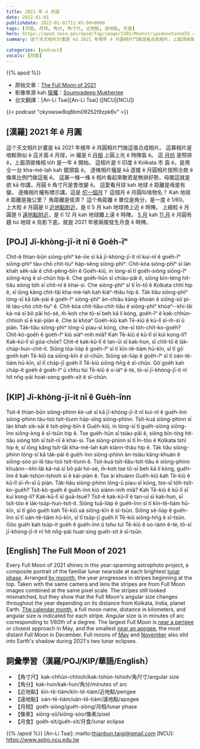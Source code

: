 ```yaml
---
title: 2021 年 ê 月圓
date: 2022-01-01
publishdate: 2022-01-01T11:45:00+0800
tags: [月圓, 月球, 角分, 角寸尺, 近地點, 遠地點, 月食]
hero: https://apod.nasa.gov/apod/fap/image/2201/MoonstripsAnnotatedIG_crop1024.jpg
summary: 這个天文相片計畫是 kā 2021 年規年 ê 月圓相片鬥做這張合成相片，上面頂彼條相 to̍h 是一年 ê 開始。

categories: [podcast]
vocals: [阿錕]
---
```


{{% apod %}}

- 原始文章：[The Full Moon of 2021](https://apod.nasa.gov/apod/ap220101.html)
- 影像來源 kah [版權][copyright]：[Soumyadeep Mukherjee](https://www.instagram.com/soumyadeepmukherjeephotos/?hl=en)
- 台文翻譯：[An-Li Tsai][An-Li Tsai] ([NCU][NCU])

{{< podcast "ckyswsw8iq8bm09252t9zpk6v" >}}

## [漢羅] 2021 年 ê 月圓
這个天文相片計畫是 kā 2021 年規年 ê 月圓相片鬥做這張合成相片。
這寡相片是咱較熟似 ê 這爿面 ê 月球，in 攏是 tī [月相][lunar phase] 上圓上光 ê 時陣翕 ê。
這 [月份][by moonth t] 是照排 ê，上面頂彼條相 to̍h 是一年 ê 開始。
這相片是 tī 印度 ê Kolkata 市 翕 ê，是用仝一台 kha-mé-lah kah 鏡頭翕 ê。
逐條相片攏是 kā 逐擺 ê 月圓相片按照仝款 ê 像素比例鬥做這張 ê。
這寡一條一條 ê 相片看起來敢若是無排好勢，毋閣這就是欲 kā 你講，月圓 ê 角寸尺是會改變 ê。
這愛看月球 kah 地球 ê 距離是毋是有變。
逐條相片攏有標示講，這是 [佗一個月][The calendar month]？
這個月 ê 月圓叫啥物名？
Kah 地球 ê 距離是幾公里？
角距離是偌濟？
這个角距離 ê 單位是角分，是一度 ê 1/60。
上大粒 ê 月圓是 tī [近地點附近][near a perigee t]，是 tī 5 月 kah 地球倚上近 ê 時陣。
上細粒 ê 月圓是 tī [遠地點附近][near an apogee]，是 tī 12 月 kah 地球離上遠 ê 時陣。
[5 月][May t] kah [11 月][November t] ê 月圓有趨 tùi 地球 ê 烏影下底，就是 2021 年彼兩擺發生月食 ê 時陣。

## [POJ] Jī-khòng-jī-it nî ê Goe̍h-îⁿ
Chit-ê thian-bûn siòng-phìⁿ kè-ōe sī kā jī-khòng-jī-it nî kui-nî ê goe̍h-îⁿ siòng-phìⁿ tàu-chò chit-tiuⁿ ha̍p-sêng siòng-phìⁿ.
Chit-kóa siòng-phìⁿ sī lán khah se̍k-sāi ê chit-pêng-bīn ê Goe̍h-kiû, in lóng-sī tī goe̍h-siòng siōng-îⁿ siōng-kng ê sî-chūn hip ê.
Che goe̍h-hūn sī chiàu-pâi ê, siōng bīn-téng hit-tiâu siòng to̍h sī chi̍t-nî ê khai-sí.
Che siòng-phìⁿ sī tī Ìn-tō͘ ê Kolkata chhī hip ê, sī iōng kâng chi̍t-tâi kha-mé-lah kah kiàⁿ-thâu hip ê.
Ta̍k tiâu siòng-phìⁿ lóng-sī kā ta̍k-pái ê goe̍h-îⁿ siòng-phìⁿ àn-chiàu kāng-khoán ê siōng-sò͘ pí-lē tàu-chò chit-tiuⁿ ê.
Chit-kóa chi̍t-tiâu-chi̍t-tiâu ê siòng-phìⁿ khòaⁿ--khí-lâi ká-ná sī bô pâi hó-sè, m̄-koh che tō-sī beh kā lí kóng, goe̍h-îⁿ ê kak-chhùn-chhioh sī ē kái-piàn ê.
Che ài khòaⁿ Goe̍h-kiû kah Tē-kiû ê kū-lî sī-m̄-sī ū piàn.
Ta̍k-tiâu siòng-phìⁿ lóng-ū piau-sī kóng, che-sī to̍h-chi̍t-ko-goe̍h?
Chit-kò-goe̍h ê goe̍h-îⁿ kiò siáⁿ-mih miâ?
Kah Tē-kiû ê kū-lî sī kúi kong-lí?
Kak-kū-lî sī gōa-chōe?
Chit-ê kak-kū-lî ê tan-ūi sī kak-hun, sī chi̍t-tō͘ ê la̍k-cha̍p-hun-chit-it.
Siōng tōa-lia̍p ê goe̍h-îⁿ sī tī kīn-tē-tiám hū-kīn, sī tī gō͘ goe̍h kah Tē-kiû óa siōng-kīn ê sî-chūn.
Siōng sè-lia̍p ê goe̍h-îⁿ sī tī oán-tē-tiám hū-kīn, sī tī cha̍p-jī goe̍h lî Tē-kiû siōng-hn̄g ê sî-chūn.
Gô͘ goe̍h kah cha̍p-it goe̍h ê goe̍h-îⁿ ū chhu tùi Tē-kiû ê o͘-iáⁿ ē-té, tō-sī jī-khòng-jī-it nî hit nn̄g-pái hoat-seng goe̍h-si̍t ê sî-chūn.

## [KIP] Jī-khòng-jī-it nî ê Gue̍h-înn
Tsit-ê thian-bûn siòng-phìnn kè-uē sī kā jī-khòng-jī-it nî kui-nî ê gue̍h-înn siòng-phìnn tàu-tsò tsit-tiunn ha̍p-sîng siòng-phìnn.
Tsit-kuá siòng-phìnn sī lán khah si̍k-sāi ê tsit-pîng-bīn ê Gue̍h-kiû, in lóng-sī tī gue̍h-siòng siōng-înn siōng-kng ê sî-tsūn hip ê.
Tse gue̍h-hūn sī tsiàu-pâi ê, siōng bīn-tíng hit-tiâu siòng to̍h sī tsi̍t-nî ê khai-sí.
Tse siòng-phìnn sī tī Ìn-tōo ê Kolkata tshī hip ê, sī iōng kâng tsi̍t-tâi kha-mé-lah kah kiànn-thâu hip ê.
Ta̍k tiâu siòng-phìnn lóng-sī kā ta̍k-pái ê gue̍h-înn siòng-phìnn àn-tsiàu kāng-khuán ê siōng-sòo pí-lē tàu-tsò tsit-tiunn ê.
Tsit-kuá tsi̍t-tiâu-tsi̍t-tiâu ê siòng-phìnn khuànn--khí-lâi ká-ná sī bô pâi hó-sè, m̄-koh tse tō-sī beh kā lí kóng, gue̍h-înn ê kak-tshùn-tshioh sī ē kái-piàn ê.
Tse ài khuànn Gue̍h-kiû kah Tē-kiû ê kū-lî sī-m̄-sī ū piàn.
Ta̍k-tiâu siòng-phìnn lóng-ū piau-sī kóng, tse-sī to̍h-tsi̍t-ko-gue̍h?
Tsit-kò-gue̍h ê gue̍h-înn kiò siánn-mih miâ?
Kah Tē-kiû ê kū-lî sī kuí kong-lí?
Kak-kū-lî sī guā-tsuē?
Tsit-ê kak-kū-lî ê tan-uī sī kak-hun, sī tsi̍t-tōo ê la̍k-tsa̍p-hun-tsit-it.
Siōng tuā-lia̍p ê gue̍h-înn sī tī kīn-tē-tiám hū-kīn, sī tī gōo gue̍h kah Tē-kiû uá siōng-kīn ê sî-tsūn.
Siōng sè-lia̍p ê gue̍h-înn sī tī uán-tē-tiám hū-kīn, sī tī tsa̍p-jī gue̍h lî Tē-kiû siōng-hn̄g ê sî-tsūn.
Gôo gue̍h kah tsa̍p-it gue̍h ê gue̍h-înn ū tshu tuì Tē-kiû ê oo-iánn ē-té, tō-sī jī-khòng-jī-it nî hit nn̄g-pái huat-sing gue̍h-si̍t ê sî-tsūn.

## [English] The Full Moon of 2021
Every Full Moon of 2021 shines in this year-spanning astrophoto project, a composite portrait of the familiar lunar nearside at each brightest [lunar phase][lunar phase].
Arranged [by moonth][by moonth e], the year progresses in stripes beginning at the top.
Taken with the same camera and lens the stripes are from Full Moon images combined at the same pixel scale.
The stripes still looked mismatched, but they show that the Full Moon's angular size changes throughout the year depending on its distance from Kolkata, India, planet Earth.
[The calendar month][The calendar month], a full moon name, distance in kilometers, and angular size is indicated for each stripe.
Angular size is in minutes of arc corresponding to 1/60th of a degree.
The largest Full Moon is [near a perigee][near a perigee e] or closest approach in May, and the smallest [near an apogee][near an apogee], the most distant Full Moon in December.
Full moons of [May][May e] and [November][November e] also slid into Earth's shadow during 2021's two lunar eclipses.

## 詞彙學習（漢羅/POJ/KIP/華語/English）

- 【角寸尺】kak-chhùn-chhioh/kak-tshùn-tshioh/角尺寸/angular size
- 【角分】kak-hun/kak-hun/角分/minutes of arc
- 【近地點】kīn-tē-tiám/kīn-tē-tiám/近地點/perigee
- 【遠地點】oán-tē-tiám/uán-tē-tiám/遠地點/apogee
- 【月相】goe̍h-siòng/gue̍h-siòng/月相/lunar phase
- 【像素】siōng-sò͘/siōng-sòo/像素/pixel
- 【月食】goe̍h-si̍t/gue̍h-si̍t/月食/lunar eclipse


{{% /apod %}}
[An-Li Tsai]: mailto:thianbun.taigi@gmail.com
[NCU]: https://www.astro.ncu.edu.tw

[copyright]: https://apod.nasa.gov/apod/fap/lib/about_apod.html#srapply

[lunar phase]:https://moon.nasa.gov/moon-in-motion/moon-phases/
[by moonth e]:https://apod.nasa.gov/apod/ap210111.html
[by moonth t]:https://apod.tw/daily/20210111/
[The calendar month]:https://earthsky.org/moon-phases/2021-moon-phases-calendar-dates-and-times/
[near a perigee e]:https://apod.nasa.gov/apod/ap210430.html
[near a perigee t]:https://apod.tw/daily/ap210430/
[near an apogee]:https://fourmilab.ch/earthview/pacalc.html
[May e]:https://apod.nasa.gov/apod/ap210528.html
[May t]:https://apod.tw/daily/20210528/
[November e]:https://apod.nasa.gov/apod/ap211125.html
[November t]:https://apod.tw/daily/20211125/
